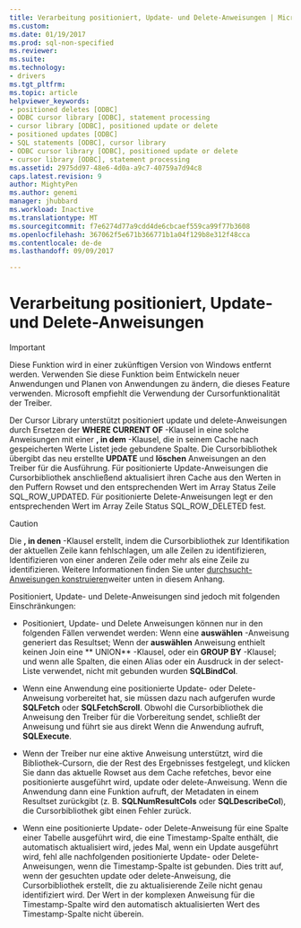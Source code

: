 ```yaml
---
title: Verarbeitung positioniert, Update- und Delete-Anweisungen | Microsoft Docs
ms.custom: 
ms.date: 01/19/2017
ms.prod: sql-non-specified
ms.reviewer: 
ms.suite: 
ms.technology:
- drivers
ms.tgt_pltfrm: 
ms.topic: article
helpviewer_keywords:
- positioned deletes [ODBC]
- ODBC cursor library [ODBC], statement processing
- cursor library [ODBC], positioned update or delete
- positioned updates [ODBC]
- SQL statements [ODBC], cursor library
- ODBC cursor library [ODBC], positioned update or delete
- cursor library [ODBC], statement processing
ms.assetid: 2975dd97-48e6-4d0a-a9c7-40759a7d94c8
caps.latest.revision: 9
author: MightyPen
ms.author: genemi
manager: jhubbard
ms.workload: Inactive
ms.translationtype: MT
ms.sourcegitcommit: f7e6274d77a9cdd4de6cbcaef559ca99f77b3608
ms.openlocfilehash: 367062f5e671b366771b1a04f129b8e312f48cca
ms.contentlocale: de-de
ms.lasthandoff: 09/09/2017

---
```

# <a name="processing-positioned-update-and-delete-statements"></a>Verarbeitung positioniert, Update- und Delete-Anweisungen
> [!IMPORTANT]  
>  Diese Funktion wird in einer zukünftigen Version von Windows entfernt werden. Verwenden Sie diese Funktion beim Entwickeln neuer Anwendungen und Planen von Anwendungen zu ändern, die dieses Feature verwenden. Microsoft empfiehlt die Verwendung der Cursorfunktionalität der Treiber.  
  
 Der Cursor Library unterstützt positioniert update und delete-Anweisungen durch Ersetzen der **WHERE CURRENT OF** -Klausel in eine solche Anweisungen mit einer **, in dem** -Klausel, die in seinem Cache nach gespeicherten Werte Listet jede gebundene Spalte. Die Cursorbibliothek übergibt das neu erstellte **UPDATE** und **löschen** Anweisungen an den Treiber für die Ausführung. Für positionierte Update-Anweisungen die Cursorbibliothek anschließend aktualisiert ihren Cache aus den Werten in den Puffern Rowset und den entsprechenden Wert im Array Status Zeile SQL_ROW_UPDATED. Für positionierte Delete-Anweisungen legt er den entsprechenden Wert im Array Zeile Status SQL_ROW_DELETED fest.  
  
> [!CAUTION]  
>  Die **, in denen** -Klausel erstellt, indem die Cursorbibliothek zur Identifikation der aktuellen Zeile kann fehlschlagen, um alle Zeilen zu identifizieren, Identifizieren von einer anderen Zeile oder mehr als eine Zeile zu identifizieren. Weitere Informationen finden Sie unter [durchsucht-Anweisungen konstruieren](../../../odbc/reference/appendixes/constructing-searched-statements.md)weiter unten in diesem Anhang.  
  
 Positioniert, Update- und Delete-Anweisungen sind jedoch mit folgenden Einschränkungen:  
  
-   Positioniert, Update- und Delete Anweisungen können nur in den folgenden Fällen verwendet werden: Wenn eine **auswählen** -Anweisung generiert das Resultset; Wenn der **auswählen** Anweisung enthielt keinen Join eine ** UNION** -Klausel, oder ein **GROUP BY** -Klausel; und wenn alle Spalten, die einen Alias oder ein Ausdruck in der select-Liste verwendet, nicht mit gebunden wurden **SQLBindCol**.  
  
-   Wenn eine Anwendung eine positionierte Update- oder Delete-Anweisung vorbereitet hat, sie müssen dazu nach aufgerufen wurde **SQLFetch** oder **SQLFetchScroll**. Obwohl die Cursorbibliothek die Anweisung den Treiber für die Vorbereitung sendet, schließt der Anweisung und führt sie aus direkt Wenn die Anwendung aufruft, **SQLExecute**.  
  
-   Wenn der Treiber nur eine aktive Anweisung unterstützt, wird die Bibliothek-Cursorn, die der Rest des Ergebnisses festgelegt, und klicken Sie dann das aktuelle Rowset aus dem Cache refetches, bevor eine positionierte ausgeführt wird, update oder delete-Anweisung. Wenn die Anwendung dann eine Funktion aufruft, der Metadaten in einem Resultset zurückgibt (z. B. **SQLNumResultCols** oder **SQLDescribeCol**), die Cursorbibliothek gibt einen Fehler zurück.  
  
-   Wenn eine positionierte Update- oder Delete-Anweisung für eine Spalte einer Tabelle ausgeführt wird, die eine Timestamp-Spalte enthält, die automatisch aktualisiert wird, jedes Mal, wenn ein Update ausgeführt wird, fehl alle nachfolgenden positionierte Update- oder Delete-Anweisungen, wenn die Timestamp-Spalte ist gebunden. Dies tritt auf, wenn der gesuchten update oder delete-Anweisung, die Cursorbibliothek erstellt, die zu aktualisierende Zeile nicht genau identifiziert wird. Der Wert in der komplexen Anweisung für die Timestamp-Spalte wird den automatisch aktualisierten Wert des Timestamp-Spalte nicht überein.


